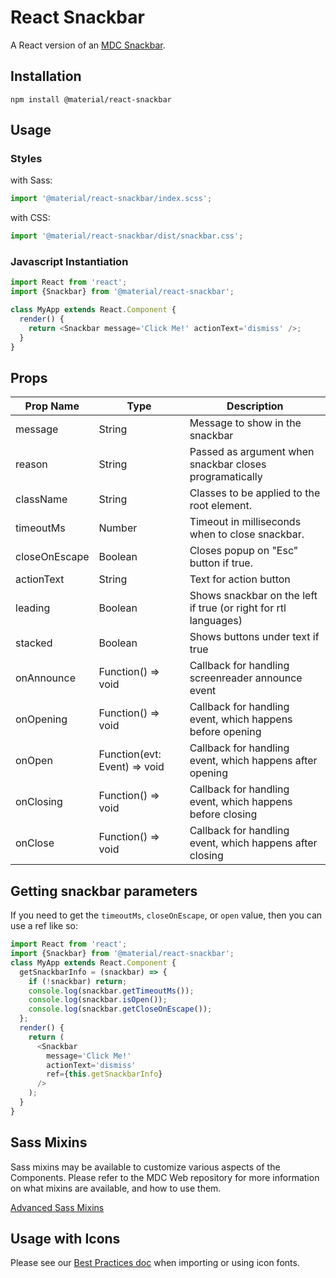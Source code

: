 # React Snackbar

A React version of an [MDC Snackbar](https://github.com/material-components/material-components-web/tree/master/packages/mdc-snackbar).

## Installation

```
npm install @material/react-snackbar
```

## Usage

### Styles

with Sass:

```js
import '@material/react-snackbar/index.scss';
```

with CSS:

```js
import '@material/react-snackbar/dist/snackbar.css';
```

### Javascript Instantiation

```js
import React from 'react';
import {Snackbar} from '@material/react-snackbar';

class MyApp extends React.Component {
  render() {
    return <Snackbar message='Click Me!' actionText='dismiss' />;
  }
}
```

## Props

| Prop Name     | Type                         | Description                                                     |
| ------------- | ---------------------------- | --------------------------------------------------------------- |
| message       | String                       | Message to show in the snackbar                                 |
| reason        | String                       | Passed as argument when snackbar closes programatically         |
| className     | String                       | Classes to be applied to the root element.                      |
| timeoutMs     | Number                       | Timeout in milliseconds when to close snackbar.                 |
| closeOnEscape | Boolean                      | Closes popup on "Esc" button if true.                           |
| actionText    | String                       | Text for action button                                          |
| leading       | Boolean                      | Shows snackbar on the left if true (or right for rtl languages) |
| stacked       | Boolean                      | Shows buttons under text if true                                |
| onAnnounce    | Function() => void           | Callback for handling screenreader announce event               |
| onOpening     | Function() => void           | Callback for handling event, which happens before opening       |
| onOpen        | Function(evt: Event) => void | Callback for handling event, which happens after opening        |
| onClosing     | Function() => void           | Callback for handling event, which happens before closing       |
| onClose       | Function() => void           | Callback for handling event, which happens after closing        |

## Getting snackbar parameters

If you need to get the `timeoutMs`, `closeOnEscape`, or `open` value, then you can use a ref like so:

```js
import React from 'react';
import {Snackbar} from '@material/react-snackbar';
class MyApp extends React.Component {
  getSnackbarInfo = (snackbar) => {
    if (!snackbar) return;
    console.log(snackbar.getTimeoutMs());
    console.log(snackbar.isOpen());
    console.log(snackbar.getCloseOnEscape());
  };
  render() {
    return (
      <Snackbar
        message='Click Me!'
        actionText='dismiss'
        ref={this.getSnackbarInfo}
      />
    );
  }
}
```

## Sass Mixins

Sass mixins may be available to customize various aspects of the Components. Please refer to the
MDC Web repository for more information on what mixins are available, and how to use them.

[Advanced Sass Mixins](https://github.com/material-components/material-components-web/blob/master/packages/mdc-snackbar/README.md#sass-mixins)

## Usage with Icons

Please see our [Best Practices doc](../../docs/best-practices.md#importing-font-icons) when importing or using icon fonts.
